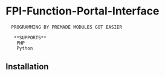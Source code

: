 # FPI-Function-Portal-Interface


      PROGRAMMING BY PREMADE MODULES GOT EASIER
      
       **SUPPORTS**
        PHP
        Python
          
   ## Installation       
            
